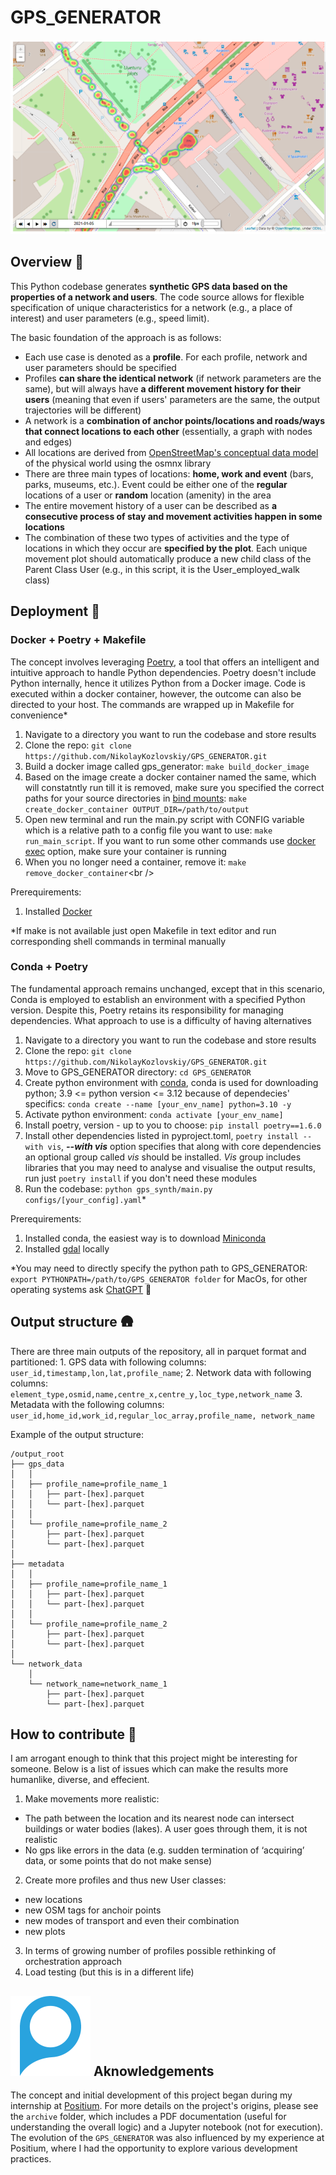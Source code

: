 # GPS_GENERATOR

![GPS_GENERATOR_EXAMPLE](./img/synth_gps_data_example.png)

## Overview :fax:

This Python codebase generates **synthetic GPS data based on the properties of a network and users**. The code source allows for flexible specification of unique characteristics for a network (e.g., a place of interest) and user parameters (e.g., speed limit).

The basic foundation of the approach is as follows:

- Each use case is denoted as a **profile**. For each profile, network and user parameters should be specified
- Profiles **can share the identical network** (if network parameters are the same), but will always have **a different movement history for their users** (meaning that even if users' parameters are the same, the output trajectories will be different)
- A network is a **combination of anchor points/locations and roads/ways that connect locations to each other** (essentially, a graph with nodes and edges)
- All locations are derived from [OpenStreetMap's conceptual data model](https://wiki.openstreetmap.org/wiki/Main_Page) of the physical world using the osmnx library
- There are three main types of locations: **home, work and event** (bars, parks, museums, etc.). Event could be either one of the **regular** locations of a user or **random** location (amenity) in the area
- The entire movement history of a user can be described as **a consecutive process of stay and movement activities happen in some locations**
- The combination of these two types of activities and the type of locations in which they occur are **specified by the plot**. Each unique movement plot should automatically produce a new child class of the Parent Class User (e.g., in this script, it is the User_employed_walk class)

## Deployment :construction_worker:

### Docker + Poetry + Makefile

The concept involves leveraging [Poetry](https://python-poetry.org/docs/#installing-with-the-official-installer), a tool that offers an intelligent and intuitive approach to handle Python dependencies. Poetry doesn't include Python internally, hence it utilizes Python from a Docker image. Code is executed within a docker container, however, the outcome can also be directed to your host. The commands are wrapped up in Makefile for convenience\*

1. Navigate to a directory you want to run the codebase and store results
2. Clone the repo: `git clone https://github.com/NikolayKozlovskiy/GPS_GENERATOR.git`
3. Build a docker image called gps_generator: `make build_docker_image`
4. Based on the image create a docker container named the same, which will constatntly run till it is removed, make sure you specified the correct paths for your source directories in [bind mounts](https://docs.docker.com/storage/bind-mounts/): `make create_docker_container OUTPUT_DIR=/path/to/output`
5. Open new terminal and run the main.py script with CONFIG variable which is a relative path to a config file you want to use: `make run_main_script`. If you want to run some other commands use [docker exec](https://docs.docker.com/engine/reference/commandline/exec/) option, make sure your container is running
6. When you no longer need a container, remove it: `make remove_docker_container`\<br />

Prerequirements:

1. Installed [Docker](https://www.docker.com/get-started/)

\*If make is not available just open Makefile in text editor and run corresponding shell commands in terminal manually

### Conda + Poetry

The fundamental approach remains unchanged, except that in this scenario, Conda is employed to establish an environment with a specified Python version. Despite this, Poetry retains its responsibility for managing dependencies. What approach to use is a difficulty of having alternatives

1. Navigate to a directory you want to run the codebase and store results
2. Clone the repo: `git clone https://github.com/NikolayKozlovskiy/GPS_GENERATOR.git`
3. Move to GPS_GENERATOR directory: `cd GPS_GENERATOR`
4. Create python environment with [conda](https://docs.conda.io/en/latest/), conda is used for downloading python; 3.9 <= python version <= 3.12 because of dependecies' specifics: `conda create --name [your_env_name] python=3.10 -y`
5. Activate python environment: `conda activate [your_env_name]`
6. Install poetry, version - up to you to choose: `pip install poetry==1.6.0`
7. Install other dependencies listed in pyproject.toml, `poetry install --with vis`, **_--with vis_** option specifies that along with core dependencies an optional group called _vis_ should be installed. _Vis_ group includes libraries that you may need to analyse and visualise the output results, run just `poetry install` if you don't need these modules
8. Run the codebase: `python gps_synth/main.py configs/[your_config].yaml`\*<br />

Prerequirements:

1. Installed conda, the easiest way is to download [Miniconda](https://docs.conda.io/projects/miniconda/en/latest/)
2. Installed [gdal](https://gdal.org/) locally

\*You may need to directly specify the python path to GPS_GENERATOR: `export PYTHONPATH=/path/to/GPS_GENERATOR folder` for MacOs, for other operating systems ask [ChatGPT](https://chat.openai.com/) :green_heart:

## Output structure :hut:

There are three main outputs of the repository, all in parquet format and partitioned: 1. GPS data with following columns: `user_id,timestamp,lon,lat,profile_name`; 2. Network data with following columns: `element_type,osmid,name,centre_x,centre_y,loc_type,network_name` 3. Metadata with the following columns: `user_id,home_id,work_id,regular_loc_array,profile_name, network_name`

Example of the output structure:

```
/output_root
├── gps_data
│   │
│   ├── profile_name=profile_name_1
│   │   ├── part-[hex].parquet
│   │   └── part-[hex].parquet
│   │
│   └── profile_name=profile_name_2
│       ├── part-[hex].parquet
│       └── part-[hex].parquet
│
├── metadata
│   │
│   ├── profile_name=profile_name_1
│   │   ├── part-[hex].parquet
│   │   └── part-[hex].parquet
│   │
│   └── profile_name=profile_name_2
│       ├── part-[hex].parquet
│       └── part-[hex].parquet
│
└── network_data
    │
    └── network_name=network_name_1
        ├── part-[hex].parquet
        └── part-[hex].parquet
```

## How to contribute :pill:

I am arrogant enough to think that this project might be interesting for someone. Below is a list of issues which can make the results more humanlike, diverse, and effecient.

1. Make movements more realistic:

- The path between the location and its nearest node can intersect buildings or water bodies (lakes). A user goes through them, it is not realistic
- No gps like errors in the data (e.g. sudden termination of ‘acquiring’ data, or some points that do not make sense)

2. Create more profiles and thus new User classes:

- new locations
- new OSM tags for anchoir points
- new modes of transport and even their combination
- new plots

3. In terms of growing number of profiles possible rethinking of orchestration approach
4. Load testing (but this is in a different life)

## ![Positium](./img/positium.png) Aknowledgements

The concept and initial development of this project began during my internship at [Positium](https://positium.com/). For more details on the project's origins, please see the `archive` folder, which includes a PDF documentation (useful for understanding the overall logic) and a Jupyter notebook (not for execution). The evolution of the `GPS_GENERATOR` was also influenced by my experience at Positium, where I had the opportunity to explore various development practices.
